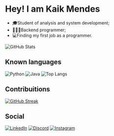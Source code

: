 # Hey! I am Kaik Mendes
- 🎓Student of analysis and system development;
- 👨🏿‍💻Backend programmer;
- 💻Finding my first job as a programmer.

![GitHub Stats](https://github-readme-stats.vercel.app/api?username=Snootic&theme=transparent&bg_color=000&border_color=4b0082&show_icons=true&icon_color=32174d&title_color=4b0082&text_color=FFF)

## Known languages
![Python](https://img.shields.io/badge/Python-000?style=for-the-badge&logo=python)
![Java](https://img.shields.io/badge/java-000?style=for-the-badge&logo=openjdk) ![Top Langs](https://github-readme-stats-git-masterrstaa-rickstaa.vercel.app/api/top-langs/?username=Snootic&bg_color=000&border_color=4b0082&title_color=32174d&text_color=FFF)

## Contribuitions
[![GitHub Streak](https://streak-stats.demolab.com/?user=Snootic&theme=bear&background=000&border=4b0082&dates=FFF&ring=32174d&currStreakLabel=32174d&fire=40174d&sideLabels=17324d&sideNums=40174d&currStreakNum=17324d)](https://git.io/streak-stats)

## Social
[![LinkedIn](https://img.shields.io/badge/LinkedIn-000?style=for-the-badge&logo=linkedin&logoColor=0E76A8)](https://www.linkedin.com/in/kaikmen/)
[![Discord](https://img.shields.io/badge/Discord-000?style=for-the-badge&logo=discord)](https://discord.com/users/365299549595631616)
[![Instagram](https://img.shields.io/badge/Instagram-000?style=for-the-badge&logo=instagram)](https://www.instagram.com/snootic_/)
